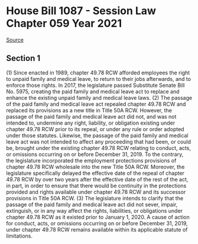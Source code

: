 # House Bill 1087 - Session Law Chapter 059 Year 2021

[Source](http://lawfilesext.leg.wa.gov/biennium/2021-22/Xml/Bills/Session%20Laws/House/1087.SL.xml)
## Section 1
(1) Since enacted in 1989, chapter 49.78 RCW afforded employees the right to unpaid family and medical leave, to return to their jobs afterwards, and to enforce those rights. In 2017, the legislature passed Substitute Senate Bill No. 5975, creating the paid family and medical leave act to replace and enhance the existing unpaid family and medical leave laws.
(2) The passage of the paid family and medical leave act repealed chapter 49.78 RCW and replaced its provisions as a new title in Title 50A RCW. However, the passage of the paid family and medical leave act did not, and was not intended to, undermine any right, liability, or obligation existing under chapter 49.78 RCW prior to its repeal, or under any rule or order adopted under those statutes. Likewise, the passage of the paid family and medical leave act was not intended to affect any proceeding that had been, or could be, brought under the existing chapter 49.78 RCW relating to conduct, acts, or omissions occurring on or before December 31, 2019. To the contrary, the legislature incorporated the employment protections provisions of chapter 49.78 RCW wholesale into the new Title 50A RCW. Moreover, the legislature specifically delayed the effective date of the repeal of chapter 49.78 RCW by over two years after the effective date of the rest of the act, in part, in order to ensure that there would be continuity in the protections provided and rights available under chapter 49.78 RCW and its successor provisions in Title 50A RCW.
(3) The legislature intends to clarify that the passage of the paid family and medical leave act did not sever, impair, extinguish, or in any way affect the rights, liabilities, or obligations under chapter 49.78 RCW as it existed prior to January 1, 2020. A cause of action for conduct, acts, or omissions occurring on or before December 31, 2019, under chapter 49.78 RCW remains available within its applicable statute of limitations.
